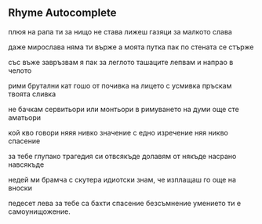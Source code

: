 
## Rhyme Autocomplete

плюя на рапа ти за нищо не става
лижеш газяци за малкото слава 

даже мирослава няма ти върже
а моята путка пак по стената се стърже

със въже завръзвам я пак за леглото
ташаците лепвам и напрао в челото

рими брутални кат гошо от почивка
на лицето с усмивка пръскам твоята сливка

не бачкам сервитьори или монтьори
в римуването на думи още сте аматьори

кой кво говори няяя нивко значение
с едно изречение няя никво спасение

за тебе глупако трагедия си отвсякъде
долавям от някъде насрано навсякъде

недей ми брамча с скутера идиотски
знам, че изплащаш го още на вноски

педесет лева за тебе са бахти спасение
безсъмнение умението ти е самоунищожение.

